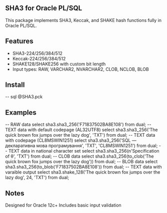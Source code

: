 ## SHA3 for Oracle PL/SQL

This package implements SHA3, Keccak, and SHAKE hash functions fully in Oracle PL/SQL.

## Features

* SHA3-224/256/384/512
* Keccak-224/256/384/512
* SHAKE128/SHAKE256 with custom bit length
* Input types: RAW, VARCHAR2, NVARCHAR2, CLOB, NCLOB, BLOB

## Install

-- sql
@SHA3.pck

## Examples

-- RAW data
select sha3.sha3\_256('F71837502BA8E108') from dual;
-- TEXT data with default codepage (AL32UTF8)
select sha3.sha3\_256('The quick brown fox jumps over the lazy dog', 'TXT') from dual;
-- TEXT data with codepage (CL8MSWIN1251)
select sha3.sha3\_256('SQL — декларативна мова програмування', 'TXT', 'CL8MSWIN1251') from dual;
-- TEXT data in national character set
select sha3.sha3\_256(n'Specification of θ', 'TXT') from dual;
-- CLOB data
select sha3.sha3\_256(to\_clob('The quick brown fox jumps over the lazy dog')) from dual;
-- BLOB data
select sha3.sha3\_256(to\_blob('F71837502BA8E108')) from dual;
-- TEXT data with varaible output
select sha3.shake\_128('The quick brown fox jumps over the lazy dog', 24, 'TXT') from dual;

## Notes

Designed for Oracle 12c+
Includes basic input validation
